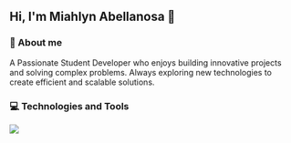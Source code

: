 ##  Hi, I'm Miahlyn Abellanosa 👋

### 🚀 About me

<p align="left">
A Passionate Student Developer who enjoys building innovative projects and solving complex problems. Always exploring new technologies to create efficient and scalable solutions.
</p>

### 💻 Technologies and Tools

<p align="left">
  <a href="https://skillicons.dev">
    <img src="https://skillicons.dev/icons?i=dotnet,cs,angular,html,css,js,ts,nextjs,py,git,php" />
  </a>
</p>
